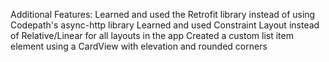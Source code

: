 Additional Features:
Learned and used the Retrofit library instead of using Codepath's async-http library
Learned and used Constraint Layout instead of Relative/Linear for all layouts in the app
Created a custom list item element using a CardView with elevation and rounded corners